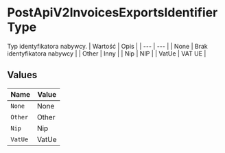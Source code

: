# PostApiV2InvoicesExportsIdentifierType

Typ identyfikatora nabywcy.
| Wartość | Opis |
| --- | --- |
| None | Brak identyfikatora nabywcy |
| Other | Inny |
| Nip | NIP |
| VatUe | VAT UE |



## Values

| Name    | Value   |
| ------- | ------- |
| `None`  | None    |
| `Other` | Other   |
| `Nip`   | Nip     |
| `VatUe` | VatUe   |